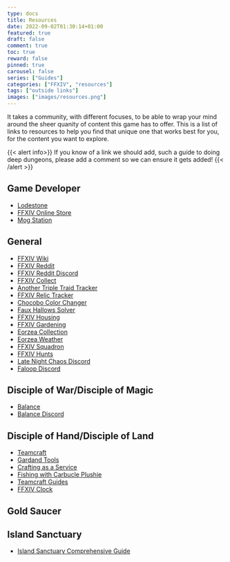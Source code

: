 ```yaml
---
type: docs
title: Resources
date: 2022-09-02T01:30:14+01:00
featured: true
draft: false
comment: true
toc: true
reward: false
pinned: true
carousel: false
series: ["Guides"]
categories: ["FFXIV", "resources"]
tags: ["outside links"]
images: ["images/resources.png"]
---
```


It takes a community, with different focuses, to be able to wrap your mind around the sheer quanity of content this game has to offer. This is a list of links to resources to help you find that unique one that works best for you, for the content you want to explore.

<!--more-->

{{< alert info>}}
If you know of a link we should add, such a guide to doing deep dungeons, please add a comment so we can ensure it gets added!
{{< /alert >}}

## Game Developer

- [Lodestone](https://eu.finalfantasyxiv.com/lodestone/)
- [FFXIV Online Store](https://store.finalfantasyxiv.com/ffxivstore/en-gb/)
- [Mog Station](http://sqex.to/Msp)

## General

- [FFXIV Wiki](https://ffxiv.consolegameswiki.com/wiki/FF14_Wiki)
- [FFXIV Reddit](https://www.reddit.com/r/ffxiv/)
- [FFXIV Reddit Discord](https://discord.gg/ffxiv)
- [FFXIV Collect](https://ffxivcollect.com/)
- [Another Triple Traid Tracker](https://triad.raelys.com/)
- [FFXIV Relic Tracker](https://ffxivrelictracker.com/)
- [Chocobo Color Changer](https://ffxivchocobo.com/en)
- [Faux Hallows Solver](https://sturalke.github.io/FauxHollowsProbabilisticSolver/)
- [FFXIV Housing](https://en.ff14housing.com/)
- [FFXIV Gardening](https://ffxivgardening.com/)
- [Eorzea Collection](https://ffxiv.eorzeacollection.com/)
- [Eorzea Weather](https://eorzea-weather.info/en)
- [FFXIV Squadron](https://ffxivsquadron.com/)
- [FFXIV Hunts](https://ffxivhunt.com/)
- [Late Night Chaos Discord](https://discord.gg/28SRRADTK3)
- [Faloop Discord](https://discord.gg/faloop)

## Disciple of War/Disciple of Magic

- [Balance](https://www.thebalanceffxiv.com/)
- [Balance Discord](https://discord.gg/thebalanceffxiv)

## Disciple of Hand/Disciple of Land

- [Teamcraft](https://ffxivteamcraft.com/)
- [Gardand Tools](https://www.garlandtools.org/)
- [Crafting as a Service](https://ffxivcrafting.com/)
- [Fishing with Carbucle Plushie](https://ff14fish.carbuncleplushy.com/)
- [Teamcraft Guides](https://guides.ffxivteamcraft.com/)
- [FFXIV Clock](https://www.ffxivclock.com/)

## Gold Saucer

## Island Sanctuary

- [Island Sanctuary Comprehensive Guide](https://docs.google.com/spreadsheets/d/1R4UKA2zZ1MZ7sRUEBAi2Eh0NCVPbb1iQh8BjoQ_vVX4/edit#gid=306563550)
